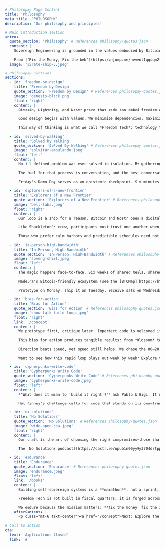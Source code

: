 ```yaml
---
# Philosophy Page Content
title: 'Philosophy'
meta_title: 'PHILOSOPHY'
description: 'Our philosophy and principles'

# Main introduction section
intro:
  quote_section: 'Philosophy' # References philosophy-quotes.json
  content: |
    Sovereign Engineering is grounded in the values embodied by Bitcoin: **self-sovereignty, user agency, and censorship-resistance**. We build technology that maximises individual freedom, minimises reliance on trusted third parties, and treats the individual as the ultimate node in every network.

    From ["Fix the Money, Fix the Web"](https://njump.me/nevent1qqsqm2lz4ru6wlydzpulgs8m60ylp4vufwsg55whlqgua6a93vp2y4gpzamhxue69uhhyetvv9ujuer9wfnkjemf9e3k7mgzyphydppzm7m554ecwq4gsgaek2qk32atse2l4t9ks57dpms4mmhfxjc476g) we take the conviction that a sound monetary foundation is a moral imperative, and that Bitcoin's paradigm of extreme ownership demands equally sovereign applications. Likewise, [Nostr](https://nostr-resources.com/) reminds us that protocols, not platforms, will reclaim the vibrant, open experimentation that defined the early web.
  image: 'pirate-ship-2.jpeg'

# Philosophy sections
sections:
  - id: 'freedom-by-design'
    title: 'Freedom by Design'
    quote_section: 'Freedom by Design' # References philosophy-quotes.json
    image: 'genesis-block.png'
    float: 'right'
    content: |
      Bitcoin, Lightning, and Nostr prove that code can embed freedom at the protocol layer: speech, assembly, movement—and of course financial freedom. We strive to reproduce that superpower in every system we touch, so liberty is enforced by mathematics rather than maintained by promises.

      Good design begins with values. We minimize dependencies, maximize verifiability, and keep exit costs asymptotically close to zero. When the design is right, freedom is a property—not a permission.

      This way of thinking is what we call *Freedom Tech*: technology that is rug-pull-resistant by design. When betrayal is impossible, trust becomes optional and collaboration scales.

  - id: 'solved-by-walking'
    title: 'Solved by Walking'
    quote_section: 'Solved By Walking' # References philosophy-quotes.json
    image: 'solvitur-ambulando.jpeg'
    float: 'left'
    content: |
      No ill-defined problem was ever solved in isolation. By gathering bright minds in a high-trust setting we tap into what cognitive scientist [John Vervaeke](https://johnvervaeke.com/series/awakening-from-the-meaning-crisis/) calls *distributed cognition*. Ideas bounce, mutate, and compound until entirely new solution-spaces appear.

      The fuel for that process is conversation, and the best conversations happen while *walking*. Saint Augustine called it *Solvitur ambulando*—"by walking it shall be solved." Madeira's levadas offer kilometers of cognitive runway.

      Friday's Demo Day serves as an epistemic checkpoint. Six minutes to show, two to discuss. Brutal, illuminating, and endlessly inspiring.

  - id: 'explorers-of-a-new-frontier'
    title: 'Explorers of a New Frontier'
    quote_section: 'Explorers of a New Frontier' # References philosophy-quotes.json
    image: 'bell-labs.jpeg'
    float: 'right'
    content: |
      Our logo is a ship for a reason. Bitcoin and Nostr open a digital ocean as uncharted as the Age of Discovery. We welcome builders who yearn for that "wild and open sea," who embrace risk, and who delight in charting new waters.

      Like Shackleton's crew, participants must trust one another when storms hit, and celebrate together when new land appears on the horizon. The sea is vast, and so is the opportunity.

      Those who prefer calm harbors and predictable schedules need not apply. We are optimized for the pirates, the adventurers, and the stubborn optimists who believe the internet can still astonish us.

  - id: 'in-person-high-bandwidth'
    title: 'In-Person, High-Bandwidth'
    quote_section: 'In-Person, High-Bandwidth' # References philosophy-quotes.json
    image: 'soveng-shirt.jpeg'
    float: 'left'
    content: |
      The magic happens face-to-face. Six weeks of shared meals, shared walks, and shared victories forge bonds that bandwidth-limited Zoom calls simply cannot replicate. Trust is built in the queue for poncha, not in a Discord channel.

      Madeira's Bitcoin-friendly ecosystem (see the [BTCMap](https://btcmap.org/community/free-madeira) or visit [FREE Madeira](https://freemadeira.org/)) provides the perfect real-world playground to test ideas minutes after they compile.

      Prototype on Monday, ship it on Tuesday, receive sats on Wednesday, buy coffee on Thursday, iterate by Friday. That feedback loop is only possible when hardware, merchants, and curious peers live within walking distance.

  - id: 'bias-for-action'
    title: 'Bias for Action'
    quote_section: 'Bias for Action' # References philosophy-quotes.json
    image: 'show-talk-build-loop.jpeg'
    float: 'right'
    link: '/concept'
    content: |
      We prototype first, critique later. Imperfect code is welcomed if it advances the conversation. Novelty, experimentation, and rapid iteration trump premature optimization.

      This bias for action produces tangible results: from *Blossom* to *ZapStore*, many [cohort projects](/projects) were conceived on a Monday walk and open-sourced before the next weekend. The world needs working code, not slide decks.

      Direction beats speed, yet speed still helps. We chase the 80–20, knowing that the last 20% can wait until the idea survives first contact with reality.

      Want to see how this rapid loop plays out week by week? Explore the full cadence in our [Concept](/concept) section.

  - id: 'cypherpunks-write-code'
    title: 'Cypherpunks Write Code'
    quote_section: 'Cypherpunks Write Code' # References philosophy-quotes.json
    image: 'cypherpunks-write-code.jpeg'
    float: 'left'
    content: |
      *"What does it mean to 'build it right'?"* ask Pablo & Gigi. It means writing code that the user can verify, fork, and *exit* from; choosing architectures that minimize trust; and favoring primitives that stand the test of decades.

      Hal Finney's challenge calls for code that stands on its own—transparent, user-verifiable, and resilient to adversarial pressure. We prize lean binaries, readable source, and simple dependency graphs so every sailor on this digital ocean can audit the hull before they board.

  - id: 'no-solutions'
    title: 'No Solutions'
    quote_section: 'No Solutions' # References philosophy-quotes.json
    image: 'wide-open-sea.jpeg'
    float: 'right'
    content: |
      Our craft is the art of choosing the right compromises—those that maximize sovereignty, minimize trust, and preserve optionality for generations of builders to come.

      The [No Solutions podcast](https://castr.me/npub1n00yy9y3704drtpph5wszen64w287nquftkcwcjv7gnnkpk2q54s73000n) is our experiment in *Dia-Logos*—capturing the same free-flowing, exploratory conversations that spark during every cohort and pressing record.

  - id: 'endurance'
    title: 'Endurance'
    quote_section: 'Endurance' # References philosophy-quotes.json
    image: 'endurance.jpeg'
    float: 'left'
    link: '/books'
    content: |
      Building self-sovereign systems is a **marathon**, not a sprint; endurance and steady iteration win the day.

      Freedom Tech is not built in fiscal quarters; it is forged across decades. We favor antifragile tooling, small teams, and battle-tested primitives that will still compile when our grandchildren fork the repo.

      We endure because the mission matters: **fix the money, fix the internet**. Everything else is a footnote.
    afterContent: |
      <p class="mt-6 text-center"><a href="/concept">Next: Explore the Concept →</a></p>

# Call to action
cta:
  text: 'Applications Closed'
  link: '#'
---
```

